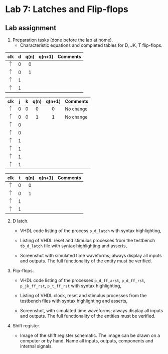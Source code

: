 # Lab 7: Latches and Flip-flops

## Lab assignment

1. Preparation tasks (done before the lab at home). 
    * Characteristic equations and completed tables for D, JK, T flip-flops.
   
<!--
\begin{align*}
    q_{n+1}^D =&~ \\
    q_{n+1}^{JK} =&\\
    q_{n+1}^T =&\\
\end{align*}-->

   | **clk** | **d** | **q(n)** | **q(n+1)** | **Comments** |
   | :-: | :-: | :-: | :-: | :-- |
   | ![rising](IMAGES/eq_uparrow.png) | 0 | 0 |  |  |
   | ![rising](IMAGES/eq_uparrow.png) | 0 | 1 |  |  |
   | ![rising](IMAGES/eq_uparrow.png) | 1 |  |  |  |
   | ![rising](IMAGES/eq_uparrow.png) | 1 |  |  |  |

   | **clk** | **j** | **k** | **q(n)** | **q(n+1)** | **Comments** |
   | :-: | :-: | :-: | :-: | :-: | :-- |
   | ![rising](IMAGES/eq_uparrow.png) | 0 | 0 | 0 | 0 | No change |
   | ![rising](IMAGES/eq_uparrow.png) | 0 | 0 | 1 | 1 | No change |
   | ![rising](IMAGES/eq_uparrow.png) | 0 |  |  |  |  |
   | ![rising](IMAGES/eq_uparrow.png) | 0 |  |  |  |  |
   | ![rising](IMAGES/eq_uparrow.png) | 1 |  |  |  |  |
   | ![rising](IMAGES/eq_uparrow.png) | 1 |  |  |  |  |
   | ![rising](IMAGES/eq_uparrow.png) | 1 |  |  |  |  |
   | ![rising](IMAGES/eq_uparrow.png) | 1 |  |  |  |  |

   | **clk** | **t** | **q(n)** | **q(n+1)** | **Comments** |
   | :-: | :-: | :-: | :-: | :-- |
   | ![rising](IMAGES/eq_uparrow.png) | 0 | 0 |  |  |
   | ![rising](IMAGES/eq_uparrow.png) | 0 | 1 |  |  |
   | ![rising](IMAGES/eq_uparrow.png) | 1 |  |  |  |
   | ![rising](IMAGES/eq_uparrow.png) | 1 |  |  |  |
    

2. D latch.
    * VHDL code listing of the process `p_d_latch` with syntax highlighting,
    


    * Listing of VHDL reset and stimulus processes from the testbench `tb_d_latch` file with syntax highlighting and asserts,
    
    
    * Screenshot with simulated time waveforms; always display all inputs and outputs. The full functionality of the entity must be verified.



3. Flip-flops.
    * VHDL code listing of the processes `p_d_ff_arst`, `p_d_ff_rst`, `p_jk_ff_rst`, `p_t_ff_rst` with syntax highlighting,
    
    
    * Listing of VHDL clock, reset and stimulus processes from the testbench files with syntax highlighting and asserts,
    
    
    * Screenshot, with simulated time waveforms; always display all inputs and outputs. The full functionality of the entities must be verified.




4. Shift register.
    * Image of the shift register schematic. The image can be drawn on a computer or by hand. Name all inputs, outputs, components and internal signals.

